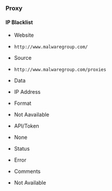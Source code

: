 ### Proxy

#### IP Blacklist
>
* Website
 - `http://www.malwaregroup.com/`
* Source
 - `http://www.malwaregroup.com/proxies`
* Data
 - IP Address
* Format
 - Not Aavailable
* API/Token
 - None
* Status
 - Error
* Comments
 - Not Available

